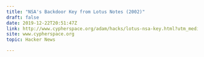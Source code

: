 ```yaml
---
title: "NSA's Backdoor Key from Lotus Notes (2002)"
draft: false
date: 2019-12-22T20:51:47Z
link: http://www.cypherspace.org/adam/hacks/lotus-nsa-key.html?utm_medium=RSS&utm_source=hune
site: www.cypherspace.org
topic: Hacker News  

---
```

